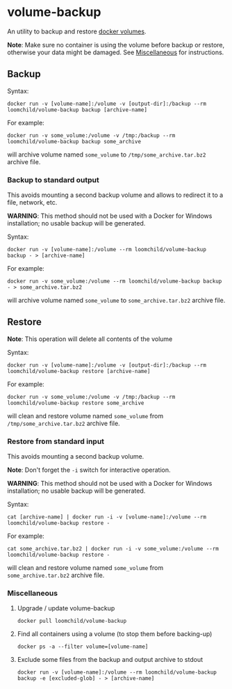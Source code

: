 # volume-backup

An utility to backup and restore [docker volumes](https://docs.docker.com/engine/reference/commandline/volume/). 

**Note**: Make sure no container is using the volume before backup or restore, otherwise your data might be damaged. See [Miscellaneous](#miscellaneous) for instructions.

## Backup

Syntax:

    docker run -v [volume-name]:/volume -v [output-dir]:/backup --rm loomchild/volume-backup backup [archive-name]

For example:

    docker run -v some_volume:/volume -v /tmp:/backup --rm loomchild/volume-backup backup some_archive

will archive volume named `some_volume` to `/tmp/some_archive.tar.bz2` archive file.

### Backup to standard output

This avoids mounting a second backup volume and allows to redirect it to a file, network, etc.

**WARNING**: This method should not be used with a Docker for Windows installation; no usable backup will be generated.

Syntax:

    docker run -v [volume-name]:/volume --rm loomchild/volume-backup backup - > [archive-name]

For example:

    docker run -v some_volume:/volume --rm loomchild/volume-backup backup - > some_archive.tar.bz2

will archive volume named `some_volume` to `some_archive.tar.bz2` archive file.

## Restore

**Note**: This operation will delete all contents of the volume

Syntax:

    docker run -v [volume-name]:/volume -v [output-dir]:/backup --rm loomchild/volume-backup restore [archive-name]

For example:

    docker run -v some_volume:/volume -v /tmp:/backup --rm loomchild/volume-backup restore some_archive

will clean and restore volume named `some_volume` from `/tmp/some_archive.tar.bz2` archive file.

### Restore from standard input

This avoids mounting a second backup volume.

**Note**: Don't forget the `-i` switch for interactive operation.

**WARNING**: This method should not be used with a Docker for Windows installation; no usable backup will be generated.

Syntax:

    cat [archive-name] | docker run -i -v [volume-name]:/volume --rm loomchild/volume-backup restore -

For example:

    cat some_archive.tar.bz2 | docker run -i -v some_volume:/volume --rm loomchild/volume-backup restore -

will clean and restore volume named `some_volume` from `some_archive.tar.bz2` archive file.

### Miscellaneous

1. Upgrade / update volume-backup
    ```
    docker pull loomchild/volume-backup
    ```

1. Find all containers using a volume (to stop them before backing-up)
    ```
    docker ps -a --filter volume=[volume-name]
    ```

1. Exclude some files from the backup and output archive to stdout
    ```
    docker run -v [volume-name]:/volume --rm loomchild/volume-backup backup -e [excluded-glob] - > [archive-name]
    ```
